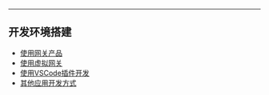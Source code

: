 ---

## 开发环境搭建

* [使用网关产品](bind_gateway.md)
* [使用虚拟网关](vbox.md)
* [使用VSCode插件开发](vscode-extension.md)
* [其他应用开发方式](other.md)
